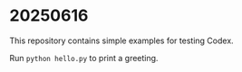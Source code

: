 # 20250616

This repository contains simple examples for testing Codex.

Run `python hello.py` to print a greeting.
